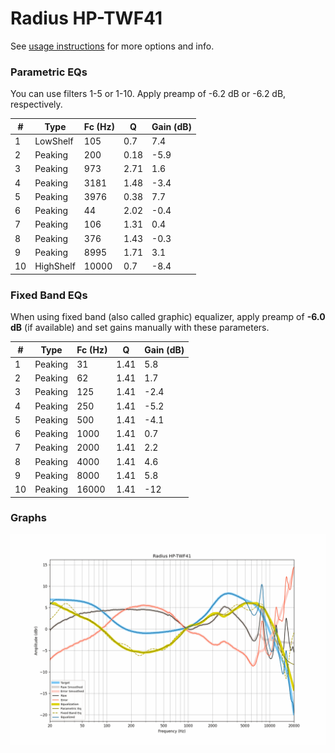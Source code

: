 # Radius HP-TWF41
See [usage instructions](https://github.com/jaakkopasanen/AutoEq#usage) for more options and info.

### Parametric EQs
You can use filters 1-5 or 1-10. Apply preamp of -6.2 dB or -6.2 dB, respectively.

|   # | Type      |   Fc (Hz) |    Q |   Gain (dB) |
|-----|-----------|-----------|------|-------------|
|   1 | LowShelf  |       105 | 0.7  |         7.4 |
|   2 | Peaking   |       200 | 0.18 |        -5.9 |
|   3 | Peaking   |       973 | 2.71 |         1.6 |
|   4 | Peaking   |      3181 | 1.48 |        -3.4 |
|   5 | Peaking   |      3976 | 0.38 |         7.7 |
|   6 | Peaking   |        44 | 2.02 |        -0.4 |
|   7 | Peaking   |       106 | 1.31 |         0.4 |
|   8 | Peaking   |       376 | 1.43 |        -0.3 |
|   9 | Peaking   |      8995 | 1.71 |         3.1 |
|  10 | HighShelf |     10000 | 0.7  |        -8.4 |

### Fixed Band EQs
When using fixed band (also called graphic) equalizer, apply preamp of **-6.0 dB** (if available) and set gains manually with these parameters.

|   # | Type    |   Fc (Hz) |    Q |   Gain (dB) |
|-----|---------|-----------|------|-------------|
|   1 | Peaking |        31 | 1.41 |         5.8 |
|   2 | Peaking |        62 | 1.41 |         1.7 |
|   3 | Peaking |       125 | 1.41 |        -2.4 |
|   4 | Peaking |       250 | 1.41 |        -5.2 |
|   5 | Peaking |       500 | 1.41 |        -4.1 |
|   6 | Peaking |      1000 | 1.41 |         0.7 |
|   7 | Peaking |      2000 | 1.41 |         2.2 |
|   8 | Peaking |      4000 | 1.41 |         4.6 |
|   9 | Peaking |      8000 | 1.41 |         5.8 |
|  10 | Peaking |     16000 | 1.41 |       -12   |

### Graphs
![](./Radius%20HP-TWF41.png)
